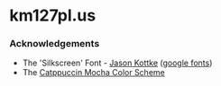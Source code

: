 # km127pl.us

### Acknowledgements

-   The 'Silkscreen' Font - [Jason Kottke](https://kottke.org/) ([google fonts](https://fonts.google.com/specimen/Silkscreen))
-   The [Catppuccin Mocha Color Scheme](https://github.com/catppuccin/catppuccin)
